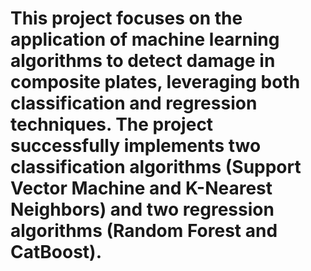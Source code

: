 # This project focuses on the application of machine learning algorithms to detect damage in composite plates, leveraging both classification and regression techniques. The project successfully implements two classification algorithms (Support Vector Machine and K-Nearest Neighbors) and two regression algorithms (Random Forest and CatBoost).
